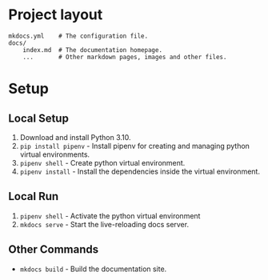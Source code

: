 # Project layout

    mkdocs.yml    # The configuration file.
    docs/
        index.md  # The documentation homepage.
        ...       # Other markdown pages, images and other files.

# Setup

## Local Setup

1. Download and install Python 3.10. 
2. `pip install pipenv` - Install pipenv for creating and managing python virtual environments.
3. `pipenv shell` - Create python virtual environment.
4. `pipenv install` - Install the dependencies inside the virtual environment.

## Local Run

1. `pipenv shell` - Activate the python virtual environment
2. `mkdocs serve` - Start the live-reloading docs server.

## Other Commands
- `mkdocs build` - Build the documentation site.
